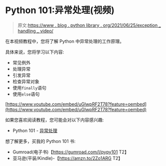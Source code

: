 # Python 101:异常处理(视频)

> 原文:[https://www . blog . python library . org/2021/06/25/exception _ handling _ video/](https://www.blog.pythonlibrary.org/2021/06/25/exception_handling_video/)

在本视频教程中，您将了解 Python 中异常处理的工作原理。

具体来说，您将学习以下内容:

*   常见例外
*   处理异常
*   引发异常
*   检查异常对象
*   使用`finally`语句
*   使用`else`语句

[https://www.youtube.com/embed/uGIwpRF2T78?feature=oembed](https://www.youtube.com/embed/uGIwpRF2T78?feature=oembed)

如果您喜欢阅读教程，您可能会对以下内容感兴趣:

*   Python 101 - [异常处理](https://www.blog.pythonlibrary.org/2020/06/17/python-101-exception-handling-2/)

想了解更多，买我的 Python 101 书:

*   Gumroad(电子书)【https://gumroad.com/l/pypy101 T2】
*   亚马逊(平装/Kindle)-【https://amzn.to/2Zo1ARG T2】